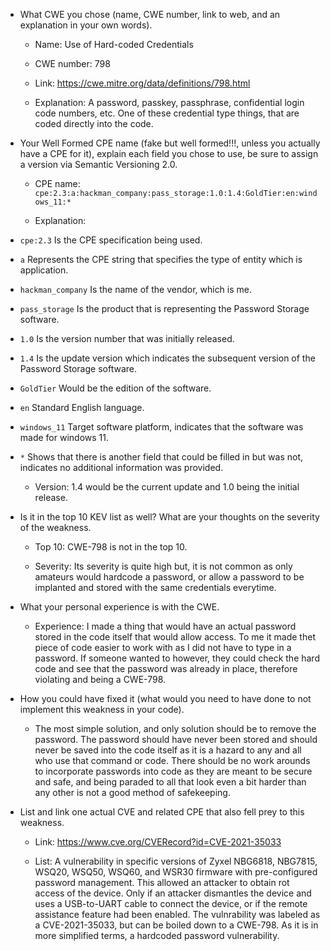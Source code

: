 * What CWE you chose (name, CWE number, link to web, and an explanation in your own words). 
 
	- Name: Use of Hard-coded Credentials

	- CWE number: 798  

	- Link: https://cwe.mitre.org/data/definitions/798.html

	- Explanation: A password, passkey, passphrase, confidential login code numbers, etc. One of these credential type things, that are coded directly into the code.  

* Your Well Formed CPE name (fake but well formed!!!, unless you actually have a CPE for it), explain each field you chose to use, be sure to assign a version via Semantic Versioning 2.0.
  
	- CPE name:  `cpe:2.3:a:hackman_company:pass_storage:1.0:1.4:GoldTier:en:windows_11:*`

	- Explanation: 
* `cpe:2.3` Is the CPE specification being used. 
* `a` Represents the CPE string that specifies the type of entity which is application.
* `hackman_company` Is the name of the vendor, which is me.
* `pass_storage` Is the product that is representing the Password Storage software.
* `1.0` Is the version number that was initially released.
* `1.4` Is the update version which indicates the subsequent version of the Password Storage software.
* `GoldTier` Would be the edition of the software.
* `en` Standard English language.
* `windows_11` Target software platform, indicates that the software was made for windows 11.
* `*` Shows that there is another field that could be filled in but was not, indicates no additional information was provided.

	- Version: 1.4 would be the current update and 1.0 being the initial release.

* Is it in the top 10 KEV list as well? What are your thoughts on the severity of the weakness.
  
	- Top 10: CWE-798 is not in the top 10.

	- Severity: Its severity is quite high but, it is not common as only amateurs would hardcode a password, or allow a password to be implanted and stored with the same credentials everytime.

* What your personal experience is with the CWE.  

	- Experience: I made a thing that would have an actual password stored in the code itself that would allow access. To me it made thet piece of code easier to work with as I did not have to type in a password. If someone wanted to however, they could check the hard code and see that the password was already in place, therefore violating and being a CWE-798. 

* How you could have fixed it (what would you need to have done to not implement this weakness in your code).
 
	- The most simple solution, and only solution should be to remove the password. The password should have never been stored and should never be saved into the code itself as it is a hazard to any and all who use that command or code. There should be no work arounds to incorporate passwords into code as they are meant to be secure and safe, and being paraded to all that look even a bit harder than any other is not a good method of safekeeping.

* List and link one actual CVE and related CPE that also fell prey to this weakness.
  
	- Link: https://www.cve.org/CVERecord?id=CVE-2021-35033

	- List: A vulnerability in specific versions of Zyxel NBG6818, NBG7815, WSQ20, WSQ50, WSQ60, and WSR30 firmware with pre-configured password management. This allowed an attacker to obtain rot access of the device. Only if an attacker dismantles the device and uses a USB-to-UART cable to connect the device, or if the remote assistance feature had been enabled. The vulnrability was labeled as a CVE-2021-35033, but can be boiled down to a CWE-798. As it is in more simplified terms, a hardcoded password vulnerability.
